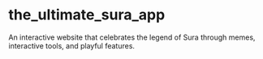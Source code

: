 # the_ultimate_sura_app
An interactive website that celebrates the legend of Sura through memes, interactive tools, and playful features.
